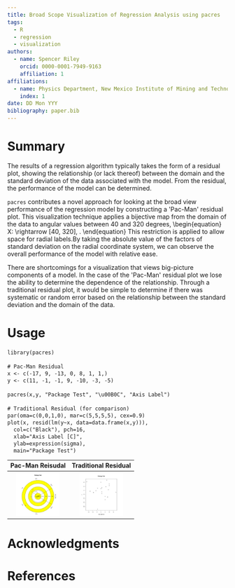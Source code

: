 ```yaml
---
title: Broad Scope Visualization of Regression Analysis using pacres
tags:
  - R
  - regression
  - visualization
authors:
  - name: Spencer Riley
    orcid: 0000-0001-7949-9163
    affiliation: 1
affiliations:
  - name: Physics Department, New Mexico Institute of Mining and Technology
    index: 1
date: DD Mon YYY
bibliography: paper.bib
---
```

# Summary
The results of a regression algorithm typically takes the form of a residual plot, showing the relationship (or lack thereof) between the domain and the standard deviation of the data associated with the model. From the residual, the performance of the model can be determined.

`pacres` contributes a novel approach for looking at the broad view performance of the regression model by constructing a 'Pac-Man' residual plot. This visualization technique applies a bijective map from the domain of the data to angular values between 40 and 320 degrees,
\begin{equation}
X: \rightarrow [40, 320]\, .
\end{equation}
This restriction is applied to allow space for radial labels.By taking the absolute value of the factors of standard deviation on the radial coordinate system, we can observe the overall performance of the model with relative ease.

There are shortcomings for a visualization that views big-picture components of a model. In the case of the 'Pac-Man' residual plot we lose the ability to determine the dependence of the relationship. Through a traditional residual plot, it would be simple to determine if there was systematic or random error based on the relationship between the standard deviation and the domain of the data.   

# Usage
```
library(pacres)

# Pac-Man Residual
x <- c(-17, 9, -13, 0, 8, 1, 1,)
y <- c(11, -1, -1, 9, -10, -3, -5)

pacres(x,y, "Package Test", "\u00B0C", "Axis Label")

# Traditional Residual (for comparison)
par(oma=c(0,0,1,0), mar=c(5,5,5,5), cex=0.9)
plot(x, resid(lm(y~x, data=data.frame(x,y))),
  col=c("Black"), pch=16,
  xlab="Axis Label [C]",
  ylab=expression(sigma),
  main="Package Test")

```
Pac-Man Reisudal | Traditional Residual
:---------------:|:------------------:
<img src='./fig1.png' width='100'/> | <img src='./fig2.png' width='100'/>

# Acknowledgments

# References
